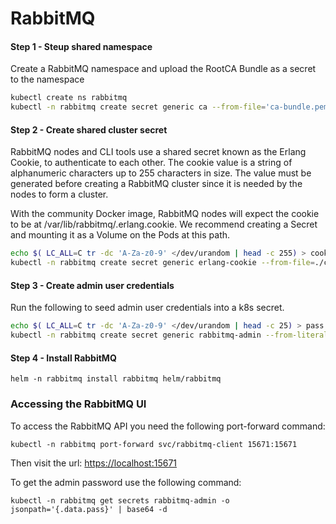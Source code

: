 # RabbitMQ


#### Step 1 - Steup shared namespace

Create a RabbitMQ namespace and upload the RootCA Bundle as a secret to the namespace

```bash
kubectl create ns rabbitmq
kubectl -n rabbitmq create secret generic ca --from-file='ca-bundle.pem=./ca.crt'
```


#### Step 2 - Create shared cluster secret

RabbitMQ nodes and CLI tools use a shared secret known as the Erlang Cookie, to authenticate to each other. 
The cookie value is a string of alphanumeric characters up to 255 characters in size. The value must be generated before 
creating a RabbitMQ cluster since it is needed by the nodes to form a cluster.

With the community Docker image, RabbitMQ nodes will expect the cookie to be at /var/lib/rabbitmq/.erlang.cookie. 
We recommend creating a Secret and mounting it as a Volume on the Pods at this path.

```bash
echo $( LC_ALL=C tr -dc 'A-Za-z0-9' </dev/urandom | head -c 255) > cookie
kubectl -n rabbitmq create secret generic erlang-cookie --from-file=./cookie
```

#### Step 3 - Create admin user credentials

Run the following to seed admin user credentials into a k8s secret.

```bash
echo $( LC_ALL=C tr -dc 'A-Za-z0-9' </dev/urandom | head -c 25) > pass
kubectl -n rabbitmq create secret generic rabbitmq-admin --from-literal=user=admin --from-file=./pass
```

#### Step 4 - Install RabbitMQ

`helm -n rabbitmq install rabbitmq helm/rabbitmq`



### Accessing the RabbitMQ UI

To access the RabbitMQ API you need the following port-forward command:

`kubectl -n rabbitmq port-forward svc/rabbitmq-client 15671:15671`

Then visit the url: [https://localhost:15671](https://localhost:15671)

To get the admin password use the following command:

`kubectl -n rabbitmq get secrets rabbitmq-admin -o jsonpath='{.data.pass}' | base64 -d`

